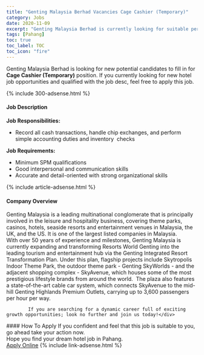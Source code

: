 ```yaml
---
title: "Genting Malaysia Berhad Vacancies Cage Cashier (Temporary)" 
category: Jobs 
date: 2020-11-09 
excerpt: "Genting Malaysia Berhad is currently looking for suitable person to fill in the Cage Cashier (Temporary) which positioned at Pahang" 
tags: [Pahang] 
toc: true 
toc_label: TOC 
toc_icon: "fire" 
--- 
```


<p>Genting Malaysia Berhad is looking for new potential candidates to fill in for <b>Cage Cashier (Temporary)</b> position. If you currently looking for new hotel job opportunities and qualified with the job desc, feel free to apply this job.
</p>{% include 300-adsense.html %} 
<div><div><div><h4>Job Description</h4></div></div><div><div><span><div><div><strong>Job Responsibilities:</strong><ul><li>Record all cash transactions, handle chip exchanges, and perform simple accounting duties and inventory&#160; checks</li></ul><div><strong>Job Requirements:</strong></div><ul><li>Minimum SPM qualifications</li><li>Good interpersonal and communication skills</li><li>Accurate and detail-oriented with strong organizational skills</li></ul></div></div></span></div></div></div> 
{% include article-adsense.html %} 
<div><div><div><h4>Company Overview</h4></div></div><div><div><span><div><div>
<div>
<div>
<div>
				Genting Malaysia is a leading multinational conglomerate that is principally involved in the leisure and hospitality business, covering theme parks, casinos, hotels, seaside resorts and entertainment venues in Malaysia, the UK, and the US. It is one of the largest listed companies in Malaysia.</div>
<div>
				With over 50 years of experience and milestones, Genting Malaysia is currently expanding and transforming Resorts World Genting into the leading tourism and entertainment hub via the Genting Integrated Resort Transformation Plan. Under this plan, flagship projects include Skytropolis Indoor Theme Park, the outdoor theme park - Genting SkyWorlds - and the adjacent shopping complex - SkyAvenue, which houses some of the most prestigious lifestyle brands from around the world.&#160; The plaza also features a state-of-the-art cable car system, which connects SkyAvenue to the mid-hill Genting Highlands Premium Outlets, carrying up to 3,600 passengers per hour per way.</div>
			
			If you are searching for a dynamic career full of exciting growth opportunities; look no further and join us today!</div>
</div>
</div></div></span></div></div></div> 
#### How To Apply 
If you confident and feel that this job is suitable to you, go ahead take your action now. <br/> 
Hope you find your dream hotel job in Pahang. <br/> 
<a href="https://www.jobstreet.com.my/en/job/cage-cashier-temporary-4418033?jobId=jobstreet-my-job-4418033&sectionRank=2&token=0~3a846a9f-6a92-40fd-ac53-5d523aa4316e&fr=SRP%20View%20In%20New%20Ta" class="btn btn--info" target="_blank" rel="nofollow noopenner">Apply Online</a> 
{% include link-adsense.html %} 